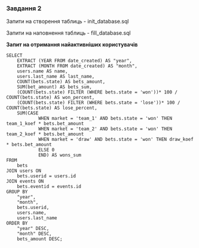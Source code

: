 ### Завдання 2

Запити на створення таблиць - init_database.sql

Запити на наповнення таблиць - fill_database.sql

**Запит на отримання найактивніших користувачів**

```shell
SELECT
	EXTRACT (YEAR FROM date_created) AS "year",
	EXTRACT (MONTH FROM date_created) AS "month",
	users.name AS name,
	users.last_name AS last_name,
	COUNT(bets.state) AS bets_amount,
	SUM(bet_amount) AS bets_sum, 
	(COUNT(bets.state) FILTER (WHERE bets.state = 'won'))* 100 / COUNT(bets.state) AS won_percent,
	(COUNT(bets.state) FILTER (WHERE bets.state = 'lose'))* 100 / COUNT(bets.state) AS lose_percent,
	SUM(CASE
			WHEN market = 'team_1' AND bets.state = 'won' THEN team_1_koef * bets.bet_amount
			WHEN market = 'team_2' AND bets.state = 'won' THEN team_2_koef * bets.bet_amount
			WHEN market = 'draw' AND bets.state = 'won' THEN draw_koef * bets.bet_amount
			ELSE 0
			END) AS wons_sum
FROM
	bets
JOIN users ON
	bets.userid = users.id
JOIN events ON
	bets.eventid = events.id
GROUP BY
	"year",
	"month",
	bets.userid,
	users.name,
	users.last_name
ORDER BY
	"year" DESC,
	"month" DESC,
	bets_amount DESC;
```